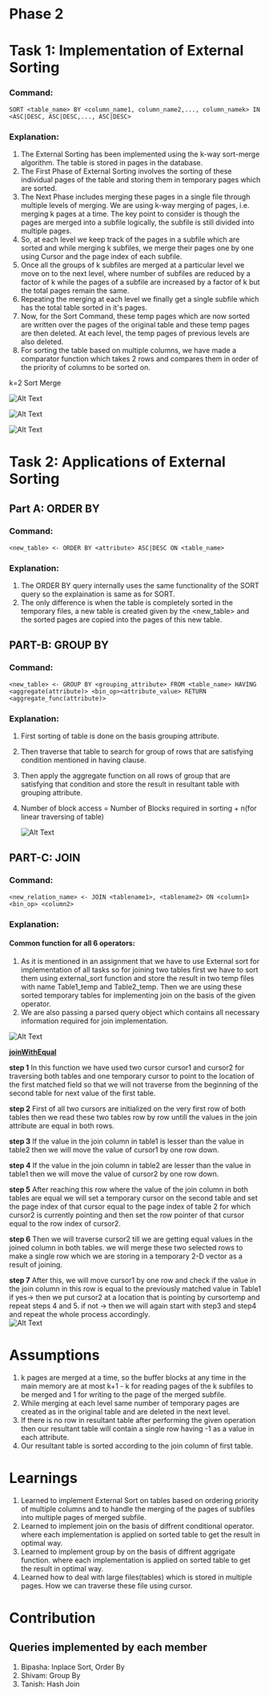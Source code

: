 # Phase 2

# Task 1: Implementation of External Sorting

### Command:
``SORT <table_name> BY <column_name1, column_name2,..., column_namek> IN
<ASC|DESC, ASC|DESC,..., ASC|DESC>``


### Explanation:
1. The External Sorting has been implemented using the k-way sort-merge algorithm. The table is stored in pages in the database.
2. The First Phase of External Sorting involves the sorting of these individual pages of the table and storing them in temporary pages which are sorted.
3. The Next Phase includes merging these pages in a single file through multiple levels of merging.
We are using k-way merging of pages, i.e. merging k pages at a time. The key point to consider is though the pages are merged into a subfile logically, the subfile is still divided into multiple pages.
4. So, at each level we keep track of the pages in a subfile which are sorted and while merging k subfiles, we merge their pages one by one using Cursor and the page index of each subfile.
5. Once all the groups of k subfiles are merged at a particular level we move on to the next level, where number of subfiles are reduced by a factor of k while the pages of a subfile are increased by a factor of k but the total pages remain the same.
6. Repeating the merging at each level we finally get a single subfile which has the total table sorted in it's pages.
7. Now, for the Sort Command, these temp pages which are now sorted are written over the pages of the original table and these temp pages are then deleted. At each level, the temp pages of previous levels are also deleted.
8. For sorting the table based on multiple columns, we have made a comparator function which takes 2 rows and compares them in order of the priority of columns to be sorted on.

k=2 Sort Merge

![Alt Text](External-Sort-1.png)

![Alt Text](External-Sort-2.png)


![Alt Text](k-way-merge-sort.png)
# Task 2: Applications of External Sorting

## Part A: ORDER BY

### Command:
``<new_table> <- ORDER BY <attribute> ASC|DESC ON <table_name>``

### Explanation:
1. The ORDER BY query internally uses the same functionality of the SORT query so the explaination is same as for SORT.
2. The only difference is when the table is completely sorted in the temporary files, a new table is created given by the <new_table> and the sorted pages are copied into the pages of this new table.

## PART-B: GROUP BY

### Command:
``<new_table> <- GROUP BY <grouping_attribute> FROM <table_name> HAVING <aggregate(attribute)> <bin_op><attribute_value> RETURN <aggregate_func(attribute)>``  
### Explanation:  
1. First sorting of table is done on the basis grouping attribute.
2. Then traverse that table to search for group of rows that are satisfying condition mentioned in having clause.
3. Then apply the aggregate function on all rows of group that are satisfying that condition and store the result in resultant table with grouping attribute.
4. Number of block access = Number of Blocks required in sorting + n(for linear traversing of table)

   
   ![Alt Text](groupBy.jpg)


## PART-C: JOIN
### Command:
``<new_relation_name> <- JOIN <tablename1>, <tablename2> ON <column1> <bin_op> <column2>``
### Explanation:

#### Common function for all 6 operators:
   1. As it is mentioned in an assignment that we have to use External sort for implementation of all tasks so for joining two tables first we have to sort them using external_sort function and store the result in two temp files with name Table1_temp and Table2_temp. Then we are using these sorted temporary tables for implementing join on the basis of the given operator.
   2. We are also passing a parsed query object which contains all necessary information required for join implementation.

![Alt Text](join0.jpg)

<ins> **joinWithEqual** </ins>   

**step 1** In this function we have used two cursor cursor1 and cursor2  for traversing both tables and one temporary cursor to point to the location of the first matched field so that we will not traverse from the beginning of the second table for next value of the first table.

**step 2** First of all two cursors are initialized on the very first row of both tables then we read these two tables row by row untill the values in the join attribute are equal in both rows.

**step 3** If the value in the join column in table1 is lesser than the value in table2 then we will move the value of cursor1 by one row down.

**step 4** If the value in the join column in table2 are lesser than the value in table1 then we will move the value of cursor2 by one row down.

**step 5** After reaching this row where the value of the join column in both tables are equal we will set a temporary cursor on the second table and set the page index of that cursor equal to the page index of table 2 for which cursor2 is currently pointing and then set the row  pointer of that cursor equal to the row index of cursor2.  

**step 6** Then we will traverse cursor2 till we are getting equal values in the joined column in both tables. we will merge these two selected rows to make a single row which we are storing in a temporary 2-D vector as a result of joining.  

**step 7** After this, we will move cursor1 by one row and check if the value in the join column in this row is equal to the previously matched value in Table1  
if yes-> then we put cursor2 at a location that is pointing by cursortemp and repeat steps 4 and 5.
if not -> then we will again start with step3 and step4 and repeat the whole process accordingly.      
![Alt Text](Join1.jpg)

# Assumptions
1. k pages are merged at a time, so the buffer blocks at any time in the main memory are at most k+1 - k for reading pages of the k subfiles to be merged and 1 for writing to the page of the merged subfile.
2. While merging at each level same number of temporary pages are created as in the original table and are deleted in the next level.
3. If there is no row in resultant table after performing the given operation then our resultant table will contain a single row having -1 as a value in each attribute.
5. Our resultant table is sorted according to the join column of first table.    


# Learnings
1. Learned to implement External Sort on tables based on ordering priority of multiple columns and to handle the merging of the pages of subfiles into multiple pages of merged subfile.
2. Learned to implement join on the basis of diffrent conditional operator. where each implementation is applied on sorted table to get the result in optimal way.
3. Learned to implement group by on the basis of diffrent aggrigate function. where each implementation is applied on sorted table to get the result in optimal way.
4. Learned how to deal with large files(tables) which is stored in multiple pages. How we can traverse these file using cursor.



# Contribution
## Queries implemented by each member

1. Bipasha: Inplace Sort, Order By
2. Shivam: Group By
3. Tanish: Hash Join
